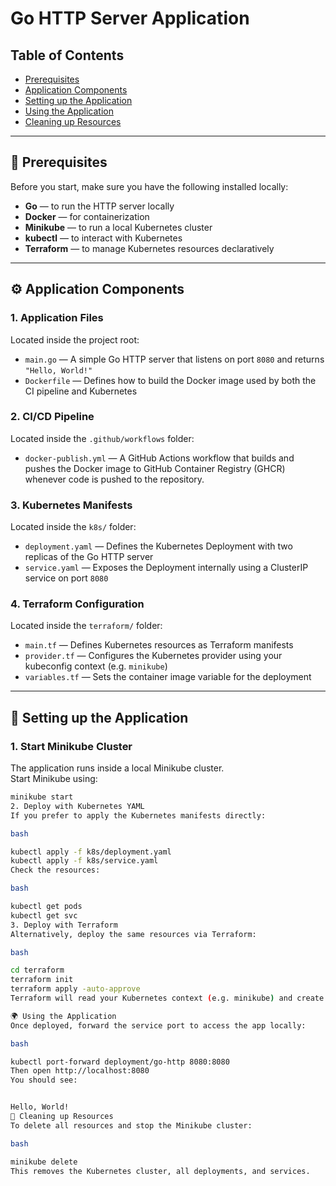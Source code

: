 # Go HTTP Server Application

## Table of Contents
- [Prerequisites](#prerequisites)
- [Application Components](#application-components)
- [Setting up the Application](#setting-up-the-application)
- [Using the Application](#using-the-application)
- [Cleaning up Resources](#cleaning-up-resources)

---

## 🧩 Prerequisites
Before you start, make sure you have the following installed locally:

- **Go** — to run the HTTP server locally  
- **Docker** — for containerization  
- **Minikube** — to run a local Kubernetes cluster  
- **kubectl** — to interact with Kubernetes  
- **Terraform** — to manage Kubernetes resources declaratively  

---

## ⚙️ Application Components

### 1. Application Files
Located inside the project root:

- `main.go` — A simple Go HTTP server that listens on port `8080` and returns `"Hello, World!"`  
- `Dockerfile` — Defines how to build the Docker image used by both the CI pipeline and Kubernetes  

### 2. CI/CD Pipeline
Located inside the `.github/workflows` folder:

- `docker-publish.yml` — A GitHub Actions workflow that builds and pushes the Docker image to GitHub Container Registry (GHCR) whenever code is pushed to the repository.  

### 3. Kubernetes Manifests
Located inside the `k8s/` folder:

- `deployment.yaml` — Defines the Kubernetes Deployment with two replicas of the Go HTTP server  
- `service.yaml` — Exposes the Deployment internally using a ClusterIP service on port `8080`  

### 4. Terraform Configuration
Located inside the `terraform/` folder:

- `main.tf` — Defines Kubernetes resources as Terraform manifests  
- `provider.tf` — Configures the Kubernetes provider using your kubeconfig context (e.g. `minikube`)  
- `variables.tf` — Sets the container image variable for the deployment  

---

## 🚀 Setting up the Application

### 1. Start Minikube Cluster
The application runs inside a local Minikube cluster.  
Start Minikube using:

```bash
minikube start
2. Deploy with Kubernetes YAML
If you prefer to apply the Kubernetes manifests directly:

bash

kubectl apply -f k8s/deployment.yaml
kubectl apply -f k8s/service.yaml
Check the resources:

bash

kubectl get pods
kubectl get svc
3. Deploy with Terraform
Alternatively, deploy the same resources via Terraform:

bash

cd terraform
terraform init
terraform apply -auto-approve
Terraform will read your Kubernetes context (e.g. minikube) and create the Deployment and Service automatically.

🌍 Using the Application
Once deployed, forward the service port to access the app locally:

bash

kubectl port-forward deployment/go-http 8080:8080
Then open http://localhost:8080
You should see:


Hello, World!
🧹 Cleaning up Resources
To delete all resources and stop the Minikube cluster:

bash

minikube delete
This removes the Kubernetes cluster, all deployments, and services.
